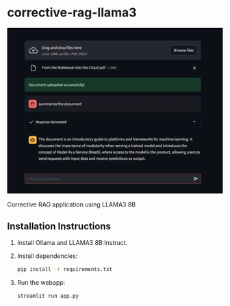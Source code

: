# corrective-rag-llama3

![alt text](image.png)

Corrective RAG  application using LLAMA3 8B

## Installation Instructions

1. Install Ollama and LLAMA3 8B:Instruct.

2. Install dependencies:

    ```bash
    pip install -r requirements.txt
    ```

3. Run the webapp:

    ```bash
    streamlit run app.py
    ```
